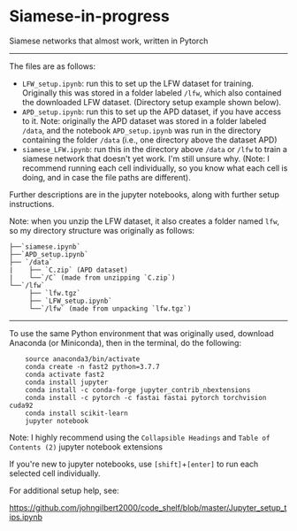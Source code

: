 # Siamese-in-progress
Siamese networks that almost work, written in Pytorch

<hr>

The files are as follows:

- `LFW_setup.ipynb`: run this to set up the LFW dataset for training. Originally this was stored in a folder labeled `/lfw`, which also contained the downloaded LFW dataset. (Directory setup example shown below).
- `APD_setup.ipynb`: run this to set up the APD dataset, if you have access to it. Note: originally the APD dataset was stored in a folder labeled `/data`, and the notebook `APD_setup.ipynb` was run in the directory containing the folder `/data` (i.e., one directory above the dataset APD)
- `siamese_LFW.ipynb`: run this in the directory above `/data` or `/lfw` to train a siamese network that doesn't yet work. I'm still unsure why. (Note: I recommend running each cell individually, so you know what each cell is doing, and in case the file paths are different).

Further descriptions are in the jupyter notebooks, along with further setup instructions.

Note: when you unzip the LFW dataset, it also creates a folder named `lfw`, so my directory structure was originally as follows:
```
├──`siamese.ipynb`
├──`APD_setup.ipynb`
├── `/data`
|    ├── `C.zip` (APD dataset)
|    └──`/C` (made from unzipping `C.zip`)
└──`/lfw`
     ├── `lfw.tgz`
     ├── `LFW_setup.ipynb`
     └──`/lfw` (made from unpacking `lfw.tgz`)
```

<hr>

To use the same Python environment that was originally used, download Anaconda (or Miniconda), then in the terminal, do the following:

```
    source anaconda3/bin/activate
    conda create -n fast2 python=3.7.7
    conda activate fast2
    conda install jupyter
    conda install -c conda-forge jupyter_contrib_nbextensions
    conda install -c pytorch -c fastai fastai pytorch torchvision cuda92
    conda install scikit-learn
    jupyter notebook
```
Note: I highly recommend using the `Collapsible Headings` and `Table of Contents (2)` jupyter notebook extensions

If you're new to jupyter notebooks, use `[shift]`+`[enter]` to run each selected cell individually.

For additional setup help, see:

https://github.com/johngilbert2000/code_shelf/blob/master/Jupyter_setup_tips.ipynb


